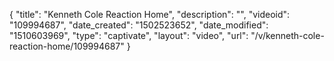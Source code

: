 {
    "title": "Kenneth Cole Reaction Home",
    "description": "",
    "videoid": "109994687",
    "date_created": "1502523652",
    "date_modified": "1510603969",
    "type": "captivate",
    "layout": "video",
    "url": "\/v\/kenneth-cole-reaction-home\/109994687"
}